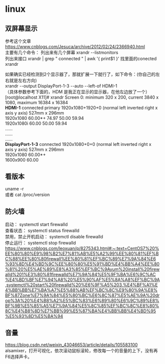 # linux

## 双屏幕显示
参考这个文章  
https://www.cnblogs.com/Jesuca/archive/2012/02/24/2366940.html  
主要有几个命令：
列出来有几个屏幕   xrandr --listmonitors  
列出来接口   xrandr | grep " connected " | awk '{ print$1 }'
找里面的conected    xrandr  

如果确实已经检测到2个显示器了，那就扩展一下就行了，如下命令：(你自己的左右就是左右方向)  
xrandr --output DisplayPort-1-3 --auto --left-of HDMI-1   
（具体参数参考下面的，HDM 是我正在显示的显示器，在他左边放了一个）  
[root@localhost X11]# xrandr
Screen 0: minimum 320 x 200, current 3840 x 1080, maximum 16384 x 16384  
**HDMI-1** connected primary 1920x1080+1920+0 (normal left inverted right x axis y axis) 527mm x 296mm  
   1920x1080     60.00*+  74.97    50.00    59.94    
   1920x1080i    60.00    50.00    59.94    
......  
......  
......  
**DisplayPort-1-3** connected 1920x1080+0+0 (normal left inverted right x axis y axis) 527mm x 296mm  
   1920x1080     60.00*+  
   1600x900      60.00    


## 看版本
uname -r  
或者 cat /proc/version  

## 防火墙
启动： systemctl start firewalld  
查看状态： systemctl status firewalld   
禁用，禁止开机启动： systemctl disable firewalld  
停止运行： systemctl stop firewalld  
https://www.cnblogs.com/leoxuan/p/8275343.html#:~:text=CentOS7%20%EE%80%80%E9%98%B2%E7%81%AB%E5%A2%99%EE%80%81%EF%BC%88%EE%80%80firewall%EE%80%81%EF%BC%89%E7%9A%84%E6%93%8D%E4%BD%9C%EE%80%80%E5%91%BD%E4%BB%A4%EE%80%81%20%E5%AE%89%E8%A3%85%EF%BC%9Ayum%20install%20firewalld%201%E3%80%81firewalld%E7%9A%84%E5%9F%BA%E6%9C%AC%E4%BD%BF%E7%94%A8%20%E5%90%AF%E5%8A%A8%EF%BC%9A,systemctl%20start%20firewalld%20%E6%9F%A5%203.%E4%BF%A1%E4%BB%BB%E7%BA%A7%E5%88%AB%EF%BC%8C%E9%80%9A%E8%BF%87Zone%E7%9A%84%E5%80%BC%E6%8C%87%E5%AE%9A%20drop%3A%20%E4%B8%A2%E5%BC%83%E6%89%80%E6%9C%89%E8%BF%9B%E5%85%A5%E7%9A%84%E5%8C%85%EF%BC%8C%E8%80%8C%E4%B8%8D%E7%BB%99%E5%87%BA%E4%BB%BB%E4%BD%95%E5%93%8D%E5%BA%94  


## 音量
https://blog.csdn.net/weixin_43046653/article/details/105583100
alsamixer，打开可视化，依次滚动鼠标滚轮，修改每一个的音量的上下，没有再F6选择声卡。
